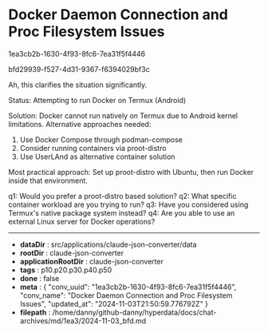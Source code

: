 # Docker Daemon Connection and Proc Filesystem Issues

1ea3cb2b-1630-4f93-8fc6-7ea31f5f4446

bfd29939-f527-4d31-9367-f6394029bf3c

 Ah, this clarifies the situation significantly.

Status: Attempting to run Docker on Termux (Android)

Solution: 
Docker cannot run natively on Termux due to Android kernel limitations. Alternative approaches needed:
1. Use Docker Compose through podman-compose
2. Consider running containers via proot-distro
3. Use UserLAnd as alternative container solution

Most practical approach: Set up proot-distro with Ubuntu, then run Docker inside that environment.

q1: Would you prefer a proot-distro based solution?
q2: What specific container workload are you trying to run?
q3: Have you considered using Termux's native package system instead?
q4: Are you able to use an external Linux server for Docker operations?

---

* **dataDir** : src/applications/claude-json-converter/data
* **rootDir** : claude-json-converter
* **applicationRootDir** : claude-json-converter
* **tags** : p10.p20.p30.p40.p50
* **done** : false
* **meta** : {
  "conv_uuid": "1ea3cb2b-1630-4f93-8fc6-7ea31f5f4446",
  "conv_name": "Docker Daemon Connection and Proc Filesystem Issues",
  "updated_at": "2024-11-03T21:50:59.776792Z"
}
* **filepath** : /home/danny/github-danny/hyperdata/docs/chat-archives/md/1ea3/2024-11-03_bfd.md